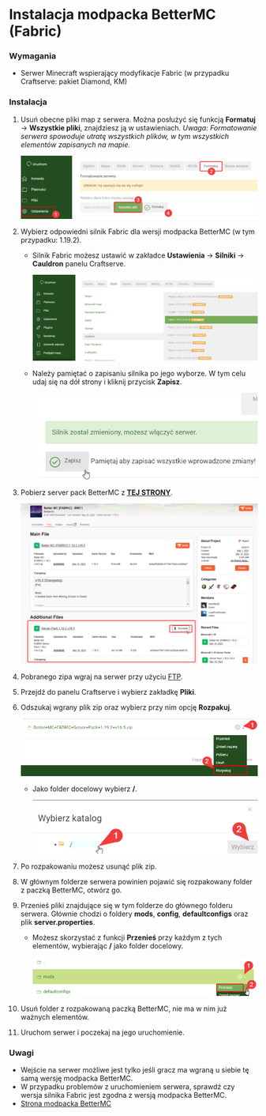 # Instalacja modpacka BetterMC (Fabric)

### Wymagania

* Serwer Minecraft wspierający modyfikacje Fabric (w przypadku Craftserve: pakiet Diamond, KM)

### Instalacja

1. Usuń obecne pliki map z serwera. Można posłużyć się funkcją **Formatuj** -> **Wszystkie pliki**, znajdziesz ją w ustawieniach.
*Uwaga: Formatowanie serwera spowoduje utratę wszystkich plików, w tym wszystkich elementów zapisanych na mapie.*

    ![image](img/bettermc/format.png)
2. Wybierz odpowiedni silnik Fabric dla wersji modpacka BetterMC (w tym przypadku: 1.19.2).
   - Silnik Fabric możesz ustawić w zakładce **Ustawienia** -> **Silniki** -> **Cauldron** panelu Craftserve.
   
     ![image](img/bettermc/select_engine.png)
   - Należy pamiętać o zapisaniu silnika po jego wyborze. W tym celu udaj się na dół strony i kliknij przycisk **Zapisz**.
   
     ![image](img/bettermc/save_engine.png)
3. Pobierz server pack BetterMC z [**TEJ STRONY**](https://www.curseforge.com/minecraft/modpacks/better-mc-fabric/files).

    ![image](img/bettermc/download_serverpack.png)
4. Pobranego zipa wgraj na serwer przy użyciu [FTP](ftp.md).
5. Przejdź do panelu Craftserve i wybierz zakładkę **Pliki**.
6. Odszukaj wgrany plik zip oraz wybierz przy nim opcję **Rozpakuj**.

    ![image](img/bettermc/unzip.png)
    - Jako folder docelowy wybierz **/**.

      ![image](img/bettermc/operation_destination.png)
7. Po rozpakowaniu możesz usunąć plik zip.
8. W głównym folderze serwera powinien pojawić się rozpakowany folder z paczką BetterMC, otwórz go.
9. Przenieś pliki znajdujące się w tym folderze do głównego folderu serwera. Głównie chodzi o foldery **mods**, **config**, **defaultconfigs** oraz plik **server.properties**.
    - Możesz skorzystać z funkcji **Przenieś** przy każdym z tych elementów, wybierając **/** jako folder docelowy.

      ![image](img/bettermc/move.png)
10. Usuń folder z rozpakowaną paczką BetterMC, nie ma w nim już ważnych elementów.
11. Uruchom serwer i poczekaj na jego uruchomienie.

### Uwagi
- Wejście na serwer możliwe jest tylko jeśli gracz ma wgraną u siebie tę samą wersję modpacka BetterMC. 
- W przypadku problemów z uruchomieniem serwera, sprawdź czy wersja silnika Fabric jest zgodna z wersją modpacka BetterMC.
- [Strona modpacka BetterMC](https://www.curseforge.com/minecraft/modpacks/better-mc-fabric)
